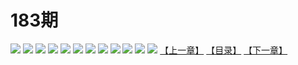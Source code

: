 # 183期
![](https://mao.mhtupian.com/uploads/img/7563/104670/001.jpg)
![](https://mao.mhtupian.com/uploads/img/7563/104670/002.jpg)
![](https://mao.mhtupian.com/uploads/img/7563/104670/003.jpg)
![](https://mao.mhtupian.com/uploads/img/7563/104670/004.jpg)
![](https://mao.mhtupian.com/uploads/img/7563/104670/005.jpg)
![](https://mao.mhtupian.com/uploads/img/7563/104670/006.jpg)
![](https://mao.mhtupian.com/uploads/img/7563/104670/007.jpg)
![](https://mao.mhtupian.com/uploads/img/7563/104670/008.jpg)
![](https://mao.mhtupian.com/uploads/img/7563/104670/009.jpg)
![](https://mao.mhtupian.com/uploads/img/7563/104670/010.jpg)
![](https://mao.mhtupian.com/uploads/img/7563/104670/011.jpg)
![](https://mao.mhtupian.com/uploads/img/7563/104670/012.jpg)
[【上一章】](./99.md)
[【目录】](./README.md)
[【下一章】](./101.md)
